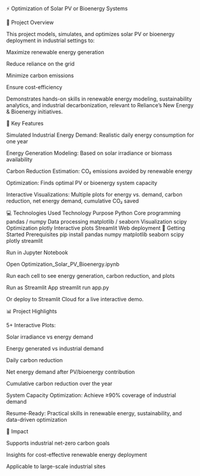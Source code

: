 ⚡ Optimization of Solar PV or Bioenergy Systems

🌟 Project Overview

This project models, simulates, and optimizes solar PV or bioenergy deployment in industrial settings to:

Maximize renewable energy generation

Reduce reliance on the grid

Minimize carbon emissions

Ensure cost-efficiency

Demonstrates hands-on skills in renewable energy modeling, sustainability analytics, and industrial decarbonization, relevant to Reliance’s New Energy & Bioenergy initiatives.

🔑 Key Features

Simulated Industrial Energy Demand: Realistic daily energy consumption for one year

Energy Generation Modeling: Based on solar irradiance or biomass availability

Carbon Reduction Estimation: CO₂ emissions avoided by renewable energy

Optimization: Finds optimal PV or bioenergy system capacity

Interactive Visualizations: Multiple plots for energy vs. demand, carbon reduction, net energy demand, cumulative CO₂ saved

💻 Technologies Used
Technology	Purpose
Python	Core programming
pandas / numpy	Data processing
matplotlib / seaborn	Visualization
scipy	Optimization
plotly	Interactive plots
Streamlit	Web deployment
🚀 Getting Started
Prerequisites
pip install pandas numpy matplotlib seaborn scipy plotly streamlit

Run in Jupyter Notebook

Open Optimization_Solar_PV_Bioenergy.ipynb

Run each cell to see energy generation, carbon reduction, and plots

Run as Streamlit App
streamlit run app.py


Or deploy to Streamlit Cloud
 for a live interactive demo.

📊 Project Highlights

5+ Interactive Plots:

Solar irradiance vs energy demand

Energy generated vs industrial demand

Daily carbon reduction

Net energy demand after PV/bioenergy contribution

Cumulative carbon reduction over the year

System Capacity Optimization: Achieve ≥90% coverage of industrial demand

Resume-Ready: Practical skills in renewable energy, sustainability, and data-driven optimization

🌱 Impact

Supports industrial net-zero carbon goals

Insights for cost-effective renewable energy deployment

Applicable to large-scale industrial sites
